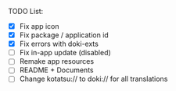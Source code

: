 TODO List:

- [x] Fix app icon
- [x] Fix package / application id
- [x] Fix errors with doki-exts
- [ ] Fix in-app update (disabled)
- [ ] Remake app resources
- [ ] README + Documents
- [ ] Change kotatsu:// to doki:// for all translations

